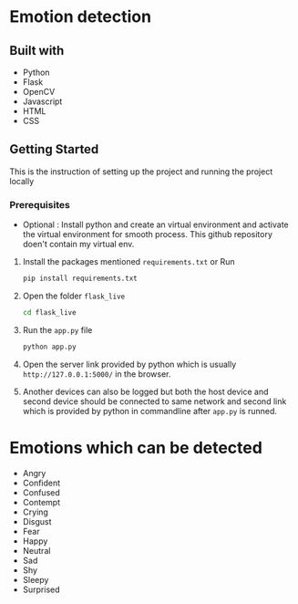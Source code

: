 # Emotion detection
## Built with
- Python
- Flask
- OpenCV
- Javascript
- HTML
- CSS

## Getting Started
This is the instruction of setting up the project and running the project locally
### Prerequisites
* Optional : Install python and create an virtual environment and activate the virtual environment for smooth process. This github repository doen't contain my virtual env.

1. Install the packages mentioned `requirements.txt`
or Run
    ```sh
    pip install requirements.txt
    ```

2. Open the folder `flask_live`
    ```sh
    cd flask_live
    ```

3. Run the `app.py` file
    ```sh
    python app.py
    ```

4. Open the server link provided by python which is usually `http://127.0.0.1:5000/` in the browser.

5. Another devices can also be logged but both the host device and second device should be connected to same network and second link which is provided by python in commandline after `app.py` is runned.


# Emotions which can be detected

- Angry
- Confident
- Confused
- Contempt
- Crying
- Disgust
- Fear
- Happy
- Neutral
- Sad
- Shy
- Sleepy
- Surprised
